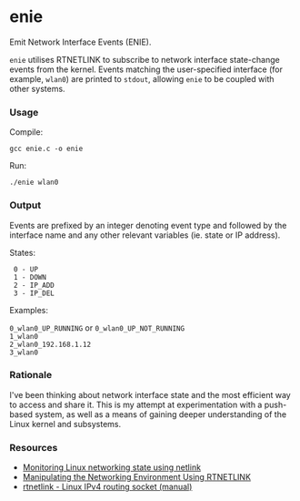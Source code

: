 # enie

Emit Network Interface Events (ENIE).

`enie` utilises RTNETLINK to subscribe to network interface state-change events from the kernel. Events matching the user-specified interface (for example, `wlan0`) are printed to `stdout`, allowing `enie` to be coupled with other systems.

### Usage

Compile:

`gcc enie.c -o enie`

Run:

`./enie wlan0`

### Output

Events are prefixed by an integer denoting event type and followed by the interface name and any other relevant variables (ie. state or IP address).

States:

```
 0 - UP
 1 - DOWN
 2 - IP_ADD
 3 - IP_DEL
```

Examples:

`0_wlan0_UP_RUNNING` or `0_wlan0_UP_NOT_RUNNING`  
`1_wlan0`  
`2_wlan0_192.168.1.12`  
`3_wlan0`

### Rationale

I've been thinking about network interface state and the most efficient way to access and share it. This is my attempt at experimentation with a push-based system, as well as a means of gaining deeper understanding of the Linux kernel and subsystems.

### Resources

 - [Monitoring Linux networking state using netlink](https://olegkutkov.me/2018/02/14/monitoring-linux-networking-state-using-netlink/)
 - [Manipulating the Networking Environment Using RTNETLINK](https://www.linuxjournal.com/article/8498)
 - [rtnetlink - Linux IPv4 routing socket (manual)](http://man7.org/linux/man-pages/man7/rtnetlink.7.html)
